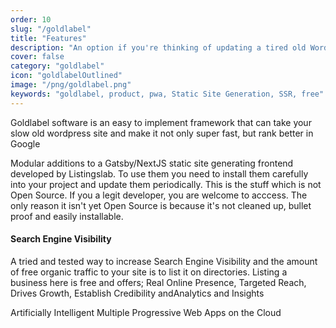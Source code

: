 ```yaml
---
order: 10
slug: "/goldlabel"
title: "Features"
description: "An option if you're thinking of updating a tired old WordPress site"
cover: false
category: "goldlabel"
icon: "goldlabelOutlined"
image: "/png/goldlabel.png"
keywords: "goldlabel, product, pwa, Static Site Generation, SSR, free"
---
```

Goldlabel software is an easy to implement framework that can take your slow old wordpress site and make it not only super fast, but rank better in Google

Modular additions to a Gatsby/NextJS static site generating frontend developed by Listingslab. To use them you need to install them carefully into your project and update them periodically. This is the stuff which is not Open Source. If you a legit developer, you are welcome to acccess. The only reason it isn't yet Open Source is because it's not cleaned up, bullet proof and easily installable.

#### Search Engine Visibility

A tried and tested way to increase Search Engine Visibility and the amount of free organic traffic to your site is to list it on directories. Listing a business here is free and offers; Real Online Presence, Targeted Reach, Drives Growth, Establish Credibility andAnalytics and Insights


Artificially Intelligent Multiple Progressive Web Apps on the Cloud